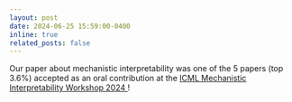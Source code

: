 ```yaml
---
layout: post
date: 2024-06-25 15:59:00-0400
inline: true
related_posts: false
---
```


Our paper about mechanistic interpretability was one of the 5 papers (top 3.6%) accepted as an oral contribution at the [ICML Mechanistic Interpretability Workshop 2024 ](https://icml2024mi.pages.dev/)!
